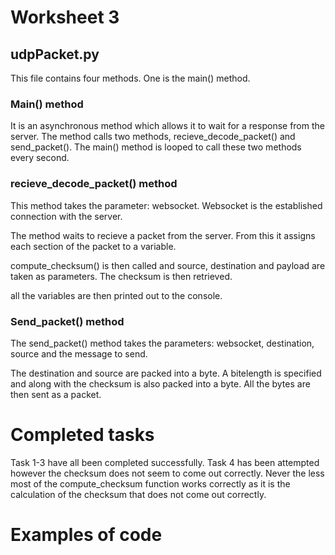 # Worksheet 3
## udpPacket.py
This file contains four methods.
One is the main() method.

### Main() method
It is an asynchronous method which allows it to wait for a response from the server.
The method calls two methods, recieve_decode_packet() and send_packet().
The main() method is looped to call these two methods every second.

### recieve_decode_packet() method
This method takes the parameter: websocket.
Websocket is the established connection with the server.

The method waits to recieve a packet from the server. From this it assigns each section of the packet to a variable.

compute_checksum() is then called and source, destination and payload are taken as parameters. The checksum is then retrieved.

all the variables are then printed out to the console.

### Send_packet() method
The send_packet() method takes the parameters: websocket, destination, source and the message to send.

The destination and source are packed into a byte. A bitelength is specified and along with the checksum is also packed into a byte.
All the bytes are then sent as a packet.

# Completed tasks
Task 1-3 have all been completed successfully. Task 4 has been attempted however the checksum does not seem to come out correctly. Never the less most of the compute_checksum function works correctly as it is the calculation of the checksum that does not come out correctly.

# Examples of code 